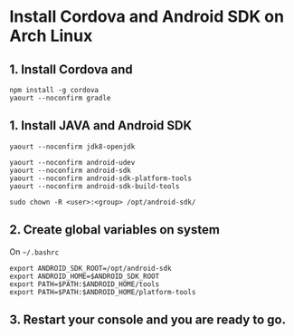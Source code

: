 
# Install Cordova and Android SDK on Arch Linux

## 1. Install Cordova and

    npm install -g cordova
    yaourt --noconfirm gradle
  
## 1. Install JAVA and Android SDK 
```
yaourt --noconfirm jdk8-openjdk

yaourt --noconfirm android-udev
yaourt --noconfirm android-sdk
yaourt --noconfirm android-sdk-platform-tools
yaourt --noconfirm android-sdk-build-tools

sudo chown -R <user>:<group> /opt/android-sdk/
```
## 2. Create global variables on system

On `~/.bashrc`
```
export ANDROID_SDK_ROOT=/opt/android-sdk
export ANDROID_HOME=$ANDROID_SDK_ROOT
export PATH=$PATH:$ANDROID_HOME/tools
export PATH=$PATH:$ANDROID_HOME/platform-tools
```

## 3. Restart your console and you are **ready to go.**
<!--stackedit_data:
eyJoaXN0b3J5IjpbNTE5NDU5MTE5LDExNDYzODcxMTcsMTExMj
EyMTExM119
-->